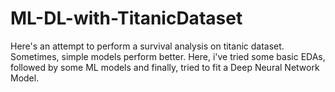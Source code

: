 # ML-DL-with-TitanicDataset
Here's an attempt to perform a survival analysis on titanic dataset. Sometimes, simple models perform better. Here, i've tried some basic EDAs, followed by some ML models and finally, tried to fit a Deep Neural Network Model.
